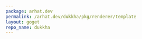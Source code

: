 ```yaml
---
package: arhat.dev
permalink: /arhat.dev/dukkha/pkg/renderer/template
layout: goget
repo_name: dukkha
---
```

